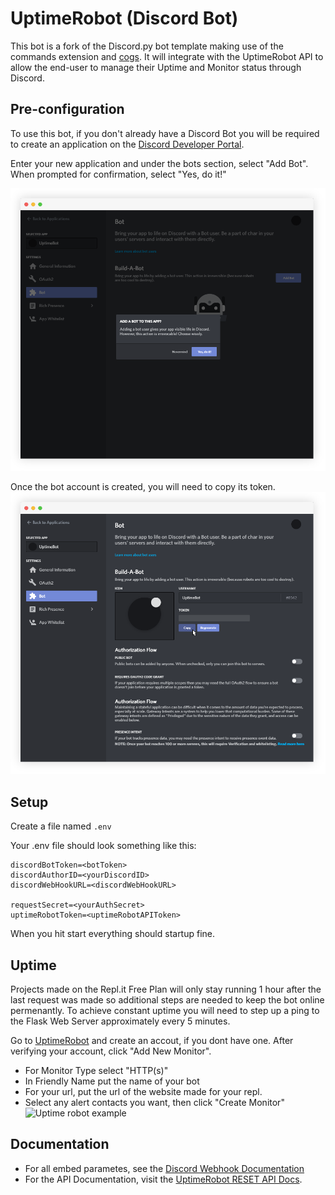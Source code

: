 # UptimeRobot (Discord Bot)
This bot is a fork of the Discord.py bot template making use of the commands extension and [cogs](https://discordpy.readthedocs.io/en/latest/ext/commands/cogs.html). It will integrate with the UptimeRobot API to allow the end-user to manage their Uptime and Monitor status through Discord.


## Pre-configuration
To use this bot, if you don't already have a Discord Bot you will be required to create an application on the [Discord Developer Portal](https://discordapp.com/developers/).

Enter your new application and under the bots section, select "Add Bot". When prompted for confirmation, select "Yes, do it!"

![Left panel](/webserver/static/images/Bots-1.png)

Once the bot account is created, you will need to copy its token.
![](/webserver/static/images/Bots-2.png)


## Setup
Create a file named `.env`

Your .env file should look something like this:
```
discordBotToken=<botToken>
discordAuthorID=<yourDiscordID>
discordWebHookURL=<discordWebHookURL>

requestSecret=<yourAuthSecret>
uptimeRobotToken=<uptimeRobotAPIToken>
```
When you hit start everything should startup fine.



## Uptime
Projects made on the Repl.it Free Plan will only stay running 1 hour after the last request was made so additional steps are needed to keep the bot online permenantly. To achieve constant uptime you will need to step up a ping to the Flask Web Server approximately every 5 minutes.

Go to [UptimeRobot](https://uptimerobot.com/) and create an accout, if you dont have one.  After verifying your account, click "Add New Monitor".

+ For Monitor Type select "HTTP(s)"
+ In Friendly Name put the name of your bot
+ For your url, put the url of the website made for your repl.
+ Select any alert contacts you want, then click "Create Monitor" 
![Uptime robot example](https://i.imgur.com/Qd9LXEy.png)

## Documentation

+ For all embed parametes, see the [Discord Webhook Documentation](https://discordapp.com/developers/docs/resources/webhook#execute-webhook)
+ For the API Documentation, visit the [UptimeRobot RESET API Docs](https://uptimerobot.com/api).
